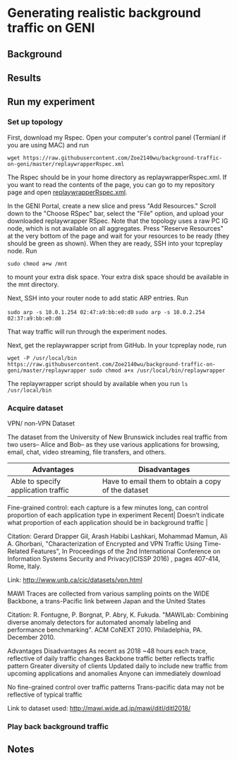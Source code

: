 # Generating realistic background traffic on GENI


## Background


## Results

## Run my experiment


### Set up topology

First, download my Rspec. Open your computer's control panel (Termianl if you are using MAC) and run 

`wget https://raw.githubusercontent.com/Zoe2140wu/background-traffic-on-geni/master/replaywrapperRspec.xml`

The Rspec should be in your home directory as replaywrapperRspec.xml. If you want to read the contents of the page, you can go to my repository page and open [replaywrapperRspec.xml](https://github.com/Zoe2140wu/background-traffic-on-geni/blob/master/replaywrapperRspec.xml).

In the GENI Portal, create a new slice and press "Add Resources." Scroll down to the "Choose RSpec" bar, select the "File" option, and upload your downloaded replaywrapper RSpec. Note that the topology uses a raw PC IG node, which is not available on all aggregates. Press "Reserve Resources" at the very bottom of the page and wait for your resources to be ready (they should be green as shown). When they are ready, SSH into your tcpreplay node. Run 

`sudo chmod a+w /mnt`

to mount your extra disk space. Your extra disk space should be available in the mnt directory.

Next, SSH into your router node to add static ARP entries. Run 

`sudo arp -s 10.0.1.254 02:47:a9:bb:e0:d0`
`sudo arp -s 10.0.2.254 02:37:a9:bb:e0:d0`

That way traffic will run through the experiment nodes.

Next, get the replaywrapper script from GitHub. In your tcpreplay node, run

`wget -P /usr/local/bin https://raw.githubusercontent.com/Zoe2140wu/background-traffic-on-geni/master/replaywrapper
sudo chmod a+x /usr/local/bin/replaywrapper`

The replaywrapper script should by available when you run `ls /usr/local/bin` 

### Acquire dataset

VPN/ non-VPN Dataset

The dataset from the University of New Brunswick includes real traffic from two users– Alice and Bob– as they use various applications for browsing, email, chat, video streaming, file transfers, and others. 

Advantages    | Disadvantages
------------- | ------------- 
Able to specify application traffic | Have to email them to obtain a copy of the dataset
Fine-grained control: each capture is a few minutes long, can control proportion of each application type in experiment
Recent| Doesn’t indicate what proportion of each application should be in background traffic      | 

Citation: Gerard Drapper Gil, Arash Habibi Lashkari, Mohammad Mamun, Ali A. Ghorbani, "Characterization of Encrypted and VPN Traffic Using Time-Related Features", In Proceedings of the 2nd International Conference on Information Systems Security and Privacy(ICISSP 2016) , pages 407-414, Rome, Italy.



Link: http://www.unb.ca/cic/datasets/vpn.html


MAWI
Traces are collected from various sampling points on the WIDE Backbone, a trans-Pacific link between Japan and the United States





Citation: R. Fontugne, P. Borgnat, P. Abry, K. Fukuda. "MAWILab: Combining diverse anomaly detectors for automated anomaly labeling and performance benchmarking". ACM CoNEXT 2010. Philadelphia, PA. December 2010.


 Advantages
Disadvantages
As recent as 2018
~48 hours each trace, reflective of daily traffic changes
Backbone traffic better reflects traffic pattern
Greater diversity of clients
Updated daily to include new traffic from upcoming applications and anomalies
Anyone can immediately download


No fine-grained control over traffic patterns
Trans-pacific data may not be reflective of typical traffic

Link to dataset used: http://mawi.wide.ad.jp/mawi/ditl/ditl2018/

### Play back background traffic


## Notes

